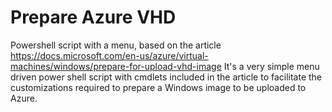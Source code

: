 # Prepare Azure VHD
Powershell script with a menu, based on the article https://docs.microsoft.com/en-us/azure/virtual-machines/windows/prepare-for-upload-vhd-image
It's a very simple menu driven power shell script with cmdlets included in the article to facilitate the customizations required to prepare a Windows image to be uploaded to Azure.
